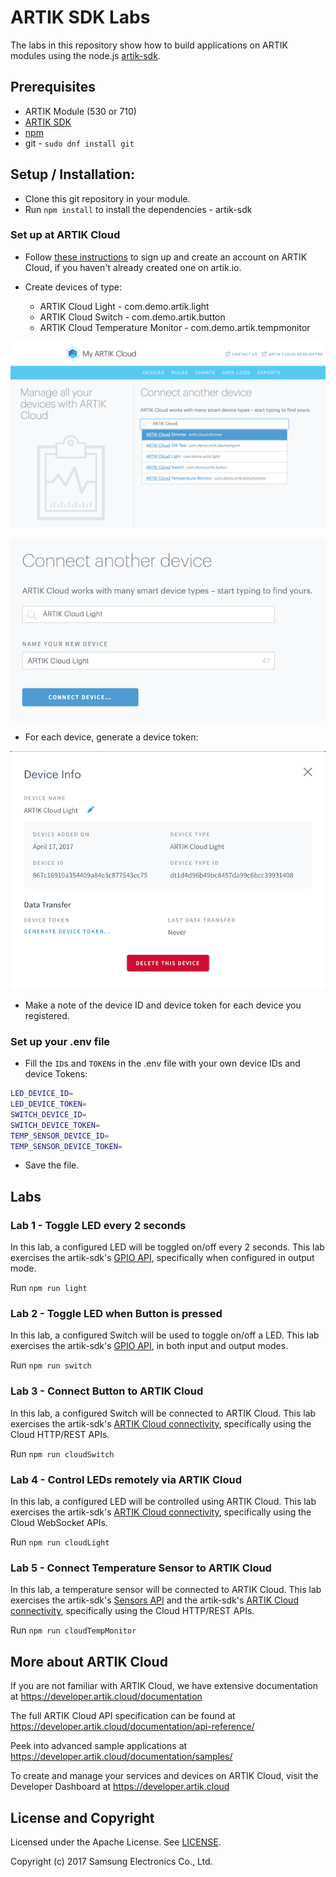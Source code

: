 # ARTIK SDK Labs

The labs in this repository show how to build applications on ARTIK modules using the node.js [artik-sdk](https://developer.artik.io/documentation/api/index.html). 

## Prerequisites
* ARTIK Module (530 or 710)
* [ARTIK SDK](https://developer.artik.io/documentation/api/index.html)
* [npm](http://blog.npmjs.org/post/85484771375/how-to-install-npm)
* git - `sudo dnf install git`

## Setup / Installation:

- Clone this git repository in your module.
- Run `npm install` to install the dependencies - artik-sdk

### Set up at ARTIK Cloud

- Follow [these instructions](https://developer.artik.cloud/documentation/tools/web-tools.html#create-an-artik-cloud-account) to sign up and create an account on ARTIK Cloud, if you haven't already created one on artik.io.

- Create devices of type:
  * ARTIK Cloud Light - com.demo.artik.light
  * ARTIK Cloud Switch - com.demo.artik.button
  * ARTIK Cloud Temperature Monitor - com.demo.artik.tempmonitor

![Create Device 1](./img/create_device_1.png)

![Create Device 2](./img/create_device_2.png)


- For each device, generate a device token:

![Generate Device Token](./img/generate_device_token.png)

- Make a note of the device ID and device token for each device you registered.

### Set up your .env file

- Fill the `ID`s and `TOKEN`s in the .env file with your own device IDs and device Tokens:
~~~bash
LED_DEVICE_ID=
LED_DEVICE_TOKEN=
SWITCH_DEVICE_ID=
SWITCH_DEVICE_TOKEN=
TEMP_SENSOR_DEVICE_ID=
TEMP_SENSOR_DEVICE_TOKEN=
~~~

- Save the file.

## Labs

### Lab 1 - Toggle LED every 2 seconds

In this lab, a configured LED will be toggled on/off every 2 seconds. This lab exercises the  artik-sdk's [GPIO API](https://github.com/SamsungARTIK/artik-sdk/blob/master/doc/GPIO_README.md), specifically when configured in output mode.

Run `npm run light`

### Lab 2 - Toggle LED when Button is pressed

In this lab, a configured Switch will be used to toggle on/off a LED. This lab exercises the artik-sdk's [GPIO API](https://github.com/SamsungARTIK/artik-sdk/blob/master/doc/GPIO_README.md), in both input and output modes.

Run `npm run switch`

### Lab 3 - Connect Button to ARTIK Cloud

In this lab, a configured Switch will be connected to ARTIK Cloud. This lab exercises the artik-sdk's [ARTIK Cloud connectivity](https://github.com/SamsungARTIK/artik-sdk/blob/master/doc/CLOUD_README.md), specifically using the Cloud HTTP/REST APIs.

Run `npm run cloudSwitch`

### Lab 4 - Control LEDs remotely via ARTIK Cloud

In this lab, a configured LED will be controlled using ARTIK Cloud. This lab exercises the artik-sdk's [ARTIK Cloud connectivity](https://github.com/SamsungARTIK/artik-sdk/blob/master/doc/CLOUD_README.md), specifically using the Cloud WebSocket APIs.


Run `npm run cloudLight`

### Lab 5 - Connect Temperature Sensor to ARTIK Cloud

In this lab, a temperature sensor will be connected to ARTIK Cloud. This lab exercises the artik-sdk's [Sensors API](https://github.com/SamsungARTIK/artik-sdk/blob/master/doc/SENSOR_README.md) and the artik-sdk's [ARTIK Cloud connectivity](https://github.com/SamsungARTIK/artik-sdk/blob/master/doc/CLOUD_README.md), specifically using the Cloud HTTP/REST APIs.

Run `npm run cloudTempMonitor`


More about ARTIK Cloud
---------------

If you are not familiar with ARTIK Cloud, we have extensive documentation at https://developer.artik.cloud/documentation

The full ARTIK Cloud API specification can be found at https://developer.artik.cloud/documentation/api-reference/

Peek into advanced sample applications at https://developer.artik.cloud/documentation/samples/

To create and manage your services and devices on ARTIK Cloud, visit the Developer Dashboard at https://developer.artik.cloud

License and Copyright
---------------------

Licensed under the Apache License. See [LICENSE](LICENSE).

Copyright (c) 2017 Samsung Electronics Co., Ltd.
